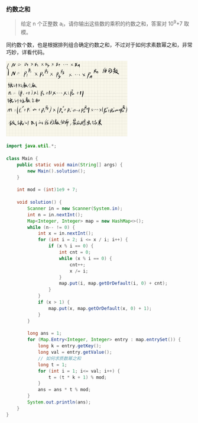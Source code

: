 ### 约数之和

> 给定 n 个正整数 a<sub>i</sub>，请你输出这些数的乘积的约数之和，答案对 10<sup>9</sup>+7 取模。

同约数个数，也是根据排列组合确定约数之和，不过对于如何求素数幂之和，非常巧妙，详看代码。

 <img src="https://raw.githubusercontent.com/Eminem-x/Learning/main/AcWing/pic/Part1/约数.png" alt="system call" style="max-width: 65%">

```java
import java.util.*;

class Main {
    public static void main(String[] args) {
        new Main().solution();
    }
    
    int mod = (int)1e9 + 7;
    
    void solution() {
        Scanner in = new Scanner(System.in);
        int n = in.nextInt();
        Map<Integer, Integer> map = new HashMap<>(); 
        while (n-- != 0) {
            int x = in.nextInt();
            for (int i = 2; i <= x / i; i++) {
                if (x % i == 0) {
                    int cnt = 0;
                    while (x % i == 0) {
                        cnt++;
                        x /= i;
                    }
                    map.put(i, map.getOrDefault(i, 0) + cnt);
                }
            }
            if (x > 1) {
                map.put(x, map.getOrDefault(x, 0) + 1);
            }
        }
        
        long ans = 1;
        for (Map.Entry<Integer, Integer> entry : map.entrySet()) {
            long k = entry.getKey();
            long val = entry.getValue();
            // 如何求质数幂之和
            long t = 1;
            for (int i = 1; i<= val; i++) {
                t = (t * k + 1) % mod;
            }
            ans = ans * t % mod;
        }
        System.out.println(ans);
    }
}
```



